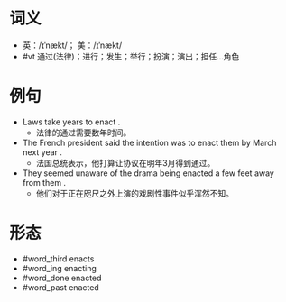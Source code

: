 # 词义
- 英：/ɪˈnækt/； 美：/ɪˈnækt/
- #vt 通过(法律)；进行；发生；举行；扮演；演出；担任…角色
# 例句
- Laws take years to enact .
	- 法律的通过需要数年时间。
- The French president said the intention was to enact them by March next year .
	- 法国总统表示，他打算让协议在明年3月得到通过。
- They seemed unaware of the drama being enacted a few feet away from them .
	- 他们对于正在咫尺之外上演的戏剧性事件似乎浑然不知。
# 形态
- #word_third enacts
- #word_ing enacting
- #word_done enacted
- #word_past enacted
